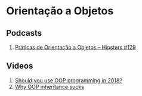 # Orientação a Objetos
## Podcasts
1. [Práticas de Orientação a Objetos – Hipsters #129](https://hipsters.tech/praticas-de-orientacao-a-objetos-hipsters-129/)

## Videos
1. [Should you use OOP programming in 2018?](https://www.youtube.com/watch?v=_2gHV0WeXjo)
2. [Why OOP inheritance sucks](https://www.youtube.com/watch?v=da_Rvn0au-g)
